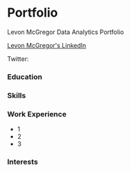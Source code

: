 # Portfolio
Levon McGregor Data Analytics Portfolio

[Levon McGregor's LinkedIn](www.linkedin.com/in/levonmcgregor)

Twitter:


### Education 

### Skills 

### Work Experience 
- 1
- 2
- 3

### Interests

